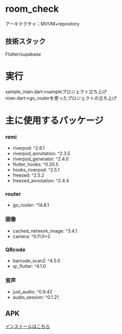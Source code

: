 # room_check
アーキテクチャ；MVVM+repository

## 技術スタック
Flutter/supabase

# 実行
sample_main.dart->sampleプロジェクト立ち上げ</br>
mian.dart->go_routerを使ったプロジェクトの立ち上げ

# 主に使用するパッケージ
### remi
- riverpod: ^2.6.1
- riverpod_annotation: ^2.3.5
- riverpod_generator: ^2.4.0
- flutter_hooks: ^0.20.5
- hooks_riverpod: ^2.5.1
- freezed: ^2.5.2
- freezed_annotation: ^2.4.4

### router
- go_router: ^14.8.1

### 画像
- cached_network_image: ^3.4.1
- camera: ^0.11.0+2

### QRcode
- barcode_scan2: ^4.5.0
- qr_flutter: ^4.1.0

### 音声
- just_audio: ^0.9.42
- audio_session: ^0.1.21


## APK
[インストールはこちら](https://drive.google.com/drive/folders/1Se9GuyzcEqBWxW9XuYBVr-Ffn2a9A6Zr)